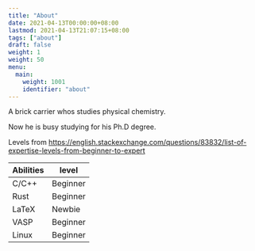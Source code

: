 ```yaml
---
title: "About"
date: 2021-04-13T00:00:00+08:00
lastmod: 2021-04-13T21:07:15+08:00
tags: ["about"]
draft: false
weight: 1
weight: 50
menu:
  main:
    weight: 1001
    identifier: "about"
---
```


A brick carrier whos studies physical chemistry.

Now he is busy studying for his Ph.D degree.

Levels from <https://english.stackexchange.com/questions/83832/list-of-expertise-levels-from-beginner-to-expert>

| Abilities | level    |
|-----------|----------|
| C/C++     | Beginner |
| Rust      | Beginner |
| LaTeX     | Newbie   |
| VASP      | Beginner |
| Linux     | Beginner |
